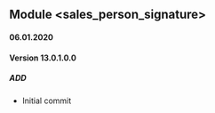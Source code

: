 ## Module <sales_person_signature>

#### 06.01.2020
#### Version 13.0.1.0.0
##### ADD
- Initial commit
